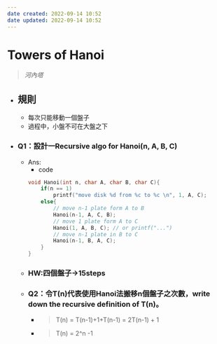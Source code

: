 ```yaml
---
date created: 2022-09-14 10:52
date updated: 2022-09-14 10:52
---
```


# Towers of Hanoi

> _河內塔_

- ## 規則
  - 每次只能移動一個盤子
  - 過程中，小盤不可在大盤之下
- ### Q1：設計一Recursive algo for Hanoi(n, A, B, C)
  - Ans:
    - code
    ```C
    void Hanoi(int n, char A, char B, char C){
    	if(n == 1)
    		printf("move disk %d from %c to %c \n", 1, A, C);
    	else{
    		// move n-1 plate form A to B
    		Hanoi(n-1, A, C, B);
    		// move 1 plate form A to C
    		Hanoi(1, A, B, C); // or printf("...")
    		// move n-1 plate in B to C
    		Hanoi(n-1, B, A, C);
    	}
    }
    ```
  - ### HW:四個盤子->15steps
  - ### Q2：令T(n)代表使用Hanoi法搬移n個盤子之次數，write down the recursive definition of T(n)。
    - > T(n) = T(n-1)+1+T(n-1) = 2T(n-1) + 1
    - > T(n) = 2^n -1
